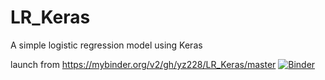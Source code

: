 # LR_Keras
A simple logistic regression model using Keras

launch from https://mybinder.org/v2/gh/yz228/LR_Keras/master [![Binder](https://mybinder.org/badge_logo.svg)](https://mybinder.org/v2/gh/yz228/LR_Keras/master)
